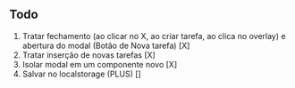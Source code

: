 ## Todo

1. Tratar fechamento (ao clicar no X, ao criar tarefa, ao clica no overlay) e abertura do modal (Botão de Nova tarefa) [X]
2. Tratar inserção de novas tarefas [X]
3. Isolar modal em um componente novo [X]
4. Salvar no localstorage (PLUS) []
